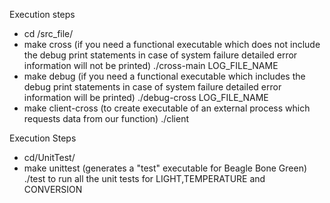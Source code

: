 Execution steps
  - cd /src_file/
  - make cross (if you need a functional executable which does not include the debug print statements in case of system failure detailed error information will not be printed)
    ./cross-main LOG_FILE_NAME
  - make debug (if you need a functional executable which includes the debug print statements in case of system failure detailed error information will be printed)
    ./debug-cross LOG_FILE_NAME
  - make client-cross (to create executable of an external process which requests data from our function)
    ./client    

Execution Steps
  - cd/UnitTest/
  - make unittest (generates a "test" executable for Beagle Bone Green)
    ./test to run all the unit tests for LIGHT,TEMPERATURE and CONVERSION 


